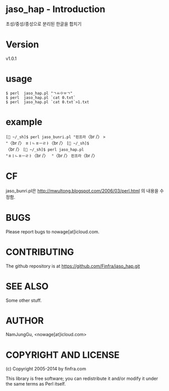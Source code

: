 # jaso_hap - Introduction

초성/중성/종성으로 분리된 한글을 합치기                               

# Version

v1.0.1

# usage 

    $ perl  jaso_hap.pl "ㄱㅛㅇㅠㄱ"                                 
    $ perl  jaso_hap.pl `cat 0.txt`                                  
    $ perl  jaso_hap.pl `cat 0.txt`>1.txt                            

# example
<code>[ ~/_sh]$ perl jaso_bunri.pl "핀프라</code>〈br /〉
<code>\> "</code>〈br /〉
<code>ㅍㅣㄴㅍㅡㄹㅏ</code>〈br /〉
<code>[ ~/_sh]$ </code>〈br /〉
<code>[ ~/_sh]$ perl jaso_hap.pl "ㅍㅣㄴㅍㅡㄹㅏ</code>〈br /〉
<code> "</code>〈br /〉
<code>핀프라</code>〈br /〉

# CF        

jaso_bunri.pl은 http://mwultong.blogspot.com/2006/03/perl.html 의 내용을 수정함.


# BUGS

Please report bugs to nowage[at]icloud.com.

# CONTRIBUTING

The github repository is at https://github.com/Finfra/jaso_hap.git

# SEE ALSO

Some other stuff.

# AUTHOR

NamJungGu, <nowage[at]icloud.com>

# COPYRIGHT AND LICENSE

(c) Copyright 2005-2014 by finfra.com

This library is free software; you can redistribute it and/or modify
it under the same terms as Perl itself.